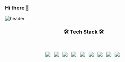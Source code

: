 ### Hi there 👋

<!--
**munsuhyeon/munsuhyeon** is a ✨ _special_ ✨ repository because its `README.md` (this file) appears on your GitHub profile.

Here are some ideas to get you started:

- 🔭 I’m currently working on ...
- 🌱 I’m currently learning ...
- 👯 I’m looking to collaborate on ...
- 🤔 I’m looking for help with ...
- 💬 Ask me about ...
- 📫 How to reach me: ...
- 😄 Pronouns: ...
- ⚡ Fun fact: ...
-->
![header](https://capsule-render.vercel.app/api?type=waving&color=gradient&height=300&section=header&text=capsule%20render&fontSize=90)

<h3 align="center"><b>🛠 Tech Stack 🛠</b></h3>
</br>
<p align="center">
<img src="https://img.shields.io/badge/HTML5-E34F26?style=flat-square&logo=HTML5&logoColor=black"/></a> &nbsp
<img src="https://img.shields.io/badge/CSS3-1572B6?style=flat-square&logo=CSS3&logoColor=black"/></a> &nbsp
<img src="https://img.shields.io/badge/JavaScript-F7DF1E?style=flat-square&logo=JavaScript&logoColor=black"/></a> &nbsp
<img src="https://img.shields.io/badge/Spring-6DB33F?style=flat-square&logo=Spring&logoColor=black"/></a> &nbsp
<img src="https://img.shields.io/badge/Spring Boot-6DB33F?style=flat-square&logo=Spring Boot&logoColor=black"/></a> &nbsp 
<img src="https://img.shields.io/badge/Oracle-F80000?style=flat-square&logo=Oracle&logoColor=black"/></a> &nbsp 
<img src="https://img.shields.io/badge/MySQL-4479A1?style=flat-square&logo=MySQL&logoColor=black"/></a> &nbsp 
<img src="https://img.shields.io/badge/Eclipse IDE-2C2255?style=flat-square&logo=Eclipse IDE&logoColor=black"/></a> &nbsp 
<img src="https://img.shields.io/badge/Apache Tomcat-F8DC75?style=flat-square&logo=Apache Tomcat&logoColor=black"/></a> &nbsp </p>

